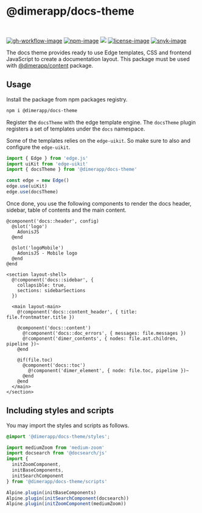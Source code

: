 # @dimerapp/docs-theme

<br />

[![gh-workflow-image]][gh-workflow-url] [![npm-image]][npm-url] ![][typescript-image] [![license-image]][license-url] [![snyk-image]][snyk-url]

The docs theme provides ready to use Edge templates, CSS and frontend JavaScript to create a documentation layout. This package must be used with [@dimerapp/content](https://github.com/dimerapp/content) package.

## Usage
Install the package from npm packages registry.

```sh
npm i @dimerapp/docs-theme
```

Register the `docsTheme` with the edge template engine. The `docsTheme` plugin registers a set of templates under the `docs` namespace. 

Some of the templates relies on the `edge-uikit`. So make sure to also and configure the `edge-uikit`.

```ts
import { Edge } from 'edge.js'
import uiKit from 'edge-uikit'
import { docsTheme } from '@dimerapp/docs-theme'

const edge = new Edge()
edge.use(uiKit)
edge.use(docsTheme)
```

Once done, you use the following components to render the docs header, sidebar, table of contents and the main content.

```edge
@component('docs::header', config)
  @slot('logo')
    AdonisJS
  @end

  @slot('logoMobile')
    AdonisJS - Mobile logo
  @end
@end

<section layout-shell>
  @!component('docs::sidebar', {
    collapsible: true,
    sections: sidebarSections
  })

  <main layout-main>
    @!component('docs::content_header', { title: file.frontmatter.title })

    @component('docs::content')
      @!component('docs::doc_errors', { messages: file.messages })
      @!component('dimer_contents', { nodes: file.ast.children, pipeline })~
    @end

    @if(file.toc)
      @component('docs::toc')
        @!component('dimer_element', { node: file.toc, pipeline })~
      @end
    @end
  </main>
</section>
```

## Including styles and scripts
You may import the styles and scripts as follows. 

```css
@import '@dimerapp/docs-theme/styles';
```

```js
import mediumZoom from 'medium-zoom'
import docsearch from '@docsearch/js'
import {
  initZoomComponent,
  initBaseComponents,
  initSearchComponent
} from '@dimerapp/docs-theme/scripts'

Alpine.plugin(initBaseComponents)
Alpine.plugin(initSearchComponent(docsearch))
Alpine.plugin(initZoomComponent(mediumZoom))
```

[gh-workflow-image]: https://img.shields.io/github/actions/workflow/status/dimerapp/docs-theme/test.yml?style=for-the-badge
[gh-workflow-url]: https://github.com/dimerapp/docs-theme/actions/workflows/test.yml "Github action"

[npm-image]: https://img.shields.io/npm/v/@dimerapp/docs-theme/latest.svg?style=for-the-badge&logo=npm
[npm-url]: https://www.npmjs.com/package/@dimerapp/docs-theme/v/latest "npm"

[typescript-image]: https://img.shields.io/badge/Typescript-294E80.svg?style=for-the-badge&logo=typescript

[license-url]: LICENSE.md
[license-image]: https://img.shields.io/github/license/dimerapp/docs-theme?style=for-the-badge

[snyk-image]: https://img.shields.io/snyk/vulnerabilities/github/dimerapp/docs-theme?label=Snyk%20Vulnerabilities&style=for-the-badge
[snyk-url]: https://snyk.io/test/github/dimerapp/docs-theme?targetFile=package.json "snyk"
